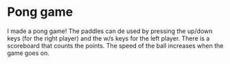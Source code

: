 # Pong game
I made a pong game!
The paddles can de used by pressing the up/down keys (for the right player)
and the w/s keys for the left player.
There is a scoreboard that counts the points.
The speed of the ball increases when the game goes on.

